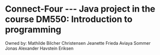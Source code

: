 # Connect-Four --- Java project in the course DM550: Introduction to programming 

Owned by: 
Mathilde Bilcher Christensen
Jeanette Frieda Aviaya Sommer
Jonas Alexander Havstein Eriksen
